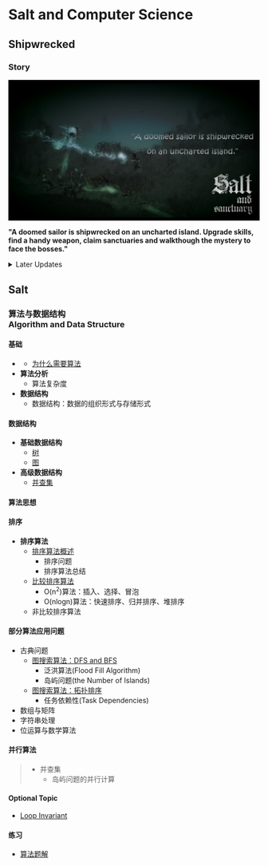 # Salt and Computer Science

## Shipwrecked

### Story

<img src="https://github.com/TBD2021/Salt-and-Computer-Science/blob/main/Algorithms/img/SaltAndSanctuary1.png" width=600px align=center>

**"A doomed sailor is shipwrecked on an uncharted island. Upgrade skills, find a handy weapon, claim sanctuaries and walkthough the mystery to face the bosses."**

<details>
<summary> Later Updates </summary>

  - 同步目录：图
  - 循环不变式
    
</details>

## Salt

### 算法与数据结构<br>Algorithm and Data Structure

#### 基础

-
  - [为什么需要算法](Algorithms/基础/为什么需要算法.md)
- **算法分析**
  - 算法复杂度
- **数据结构**
  - 数据结构：数据的组织形式与存储形式
    
#### 数据结构

- **基础数据结构**
  - [树](Algorithms/数据结构/Tree.md)
  - [图](Algorithms/数据结构/Graph.md)    
- **高级数据结构**
  - [并查集](Algorithms/数据结构/DisjointSet.md)

#### 算法思想

#### 排序

- **排序算法**
  - [排序算法概述](Algorithms/排序/排序算法概述.md)
    - 排序问题
    - 排序算法总结
  - [比较排序算法](Algorithms/排序/比较排序算法.md)
    - O(n<sup>2</sup>)算法：插入、选择、冒泡
    - O(nlogn)算法：快速排序、归并排序、堆排序
  - 非比较排序算法
    
#### 部分算法应用问题

- 古典问题
  - [图搜索算法：DFS and BFS](Algorithms/InClassicProblems/图搜索算法：DFS&BFS.md)
    - 泛洪算法(Flood Fill Algorithm)
    - 岛屿问题(the Number of Islands)
  - [图搜索算法：拓扑排序](Algorithms/InClassicProblems/图搜索算法：拓扑排序.md)
    - 任务依赖性(Task Dependencies)
- 数组与矩阵
- 字符串处理
- 位运算与数学算法


#### 并行算法

>  - 并查集
>    - 岛屿问题的并行计算 

#### Optional Topic

- [Loop Invariant](https://www.cs.miami.edu/home/burt/learning/Math120.1/Notes/LoopInvar.html) 

#### 练习

- [算法题解](Algorithms/算法题解.md)


